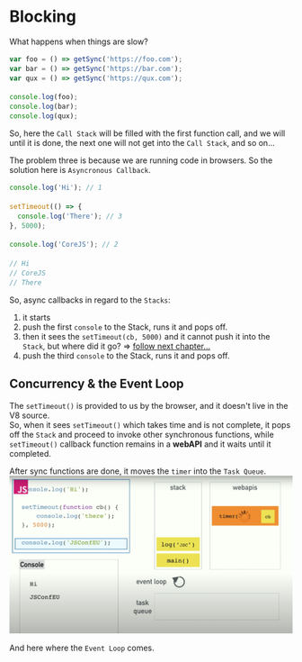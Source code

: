 # Blocking
What happens when things are slow?  

```javascript
var foo = () => getSync('https://foo.com');
var bar = () => getSync('https://bar.com');
var qux = () => getSync('https://qux.com');

console.log(foo);
console.log(bar);
console.log(qux);
```
So, here the `Call Stack` will be filled with the first function call, and we will until it is done, the next one will not get into the
`Call Stack`, and so on...


The problem three is because we are running code in browsers. So the solution here is `Asyncronous Callback`.
```javascript
console.log('Hi'); // 1

setTimeout(() => {
  console.log('There'); // 3
}, 5000);

console.log('CoreJS'); // 2

// Hi
// CoreJS
// There
```
So, async callbacks in regard to the `Stacks`:
1. it starts
2. push the first `console` to the Stack, runs it and pops off.
3. then it sees the `setTimeout(cb, 5000)` and it cannot push it into the `Stack`, but where did it go? => [follow next chapter...](#concurrency--the-event-loop)
4. push the third `console` to the Stack, runs it and pops off.

## Concurrency & the Event Loop
The `setTimeout()` is provided to us by the browser, and it doesn't live in the V8 source.  
So, when it sees `setTimeout()` which takes time and is not complete, it pops off the `Stack` and proceed to invoke other synchronous 
functions, while `setTimeout()` callback function remains in a **webAPI** and it waits until it completed.  

After sync functions are done, it moves the `timer` into the `Task Queue`. 
![webAPIs](./assets/02-blocking-1.png)

And here where the `Event Loop` comes.
